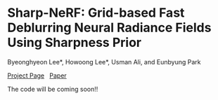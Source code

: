 # Sharp-NeRF: Grid-based Fast Deblurring Neural Radiance Fields Using Sharpness Prior

Byeonghyeon Lee*, Howoong Lee*, Usman Ali, and Eunbyung Park

[Project Page](https://benhenryl.github.io/SharpNeRF/) &nbsp; [Paper](https://arxiv.org/abs/2401.00825/)

The code will be coming soon!!